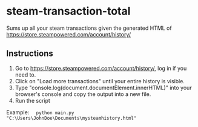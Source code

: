 # steam-transaction-total
Sums up all your steam transactions given the generated HTML of https://store.steampowered.com/account/history/

## Instructions
1. Go to https://store.steampowered.com/account/history/, log in if you need to.
2. Click on "Load more transactions" until your entire history is visible.
3. Type "console.log(document.documentElement.innerHTML)" into your browser's console and copy the output into a new file.
4. Run the script

Example:
  `  python main.py "C:\Users\JohnDoe\Documents\mysteamhistory.html"`
